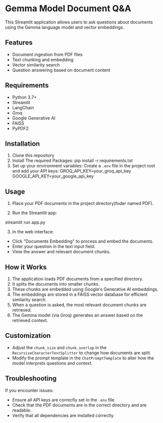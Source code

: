# Gemma Model Document Q&A

This Streamlit application allows users to ask questions about documents using the Gemma language model and vector embeddings.

## Features

- Document ingestion from PDF files
- Text chunking and embedding
- Vector similarity search
- Question answering based on document content

## Requirements

- Python 3.7+
- Streamlit
- LangChain
- Groq
- Google Generative AI
- FAISS
- PyPDF2

## Installation

1. Clone this repository
2. Install The required Packages:
   pip install -r requirements.txt
3. Set up your environment variables:
   Create a `.env` file in the project root and add your API keys:
   GROQ_API_KEY=your_groq_api_key
   GOOGLE_API_KEY=your_google_api_key

## Usage

1. Place your PDF documents in the project directory(foder named PDF).

2. Run the Streamlit app:

streamlit run app.py

3. In the web interface:

- Click "Documents Embedding" to process and embed the documents.
- Enter your question in the text input field.
- View the answer and relevant document chunks.

## How it Works

1. The application loads PDF documents from a specified directory.
2. It splits the documents into smaller chunks.
3. These chunks are embedded using Google's Generative AI embeddings.
4. The embeddings are stored in a FAISS vector database for efficient similarity search.
5. When a question is asked, the most relevant document chunks are retrieved.
6. The Gemma model (via Groq) generates an answer based on the retrieved context.

## Customization

- Adjust the `chunk_size` and `chunk_overlap` in the `RecursiveCharacterTextSplitter` to change how documents are split.
- Modify the prompt template in the `ChatPromptTemplate` to alter how the model interprets questions and context.

## Troubleshooting

If you encounter issues:

- Ensure all API keys are correctly set in the `.env` file.
- Check that the PDF documents are in the correct directory and are readable.
- Verify that all dependencies are installed correctly.
